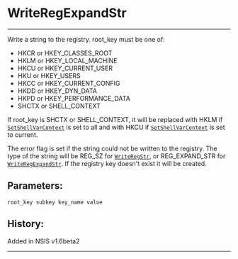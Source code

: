 # WriteRegExpandStr

---

Write a string to the registry. root_key must be one of:

* HKCR or HKEY_CLASSES_ROOT
* HKLM or HKEY_LOCAL_MACHINE
* HKCU or HKEY_CURRENT_USER
* HKU or HKEY_USERS
* HKCC or HKEY_CURRENT_CONFIG
* HKDD or HKEY_DYN_DATA
* HKPD or HKEY_PERFORMANCE_DATA
* SHCTX or SHELL_CONTEXT

If root_key is SHCTX or SHELL_CONTEXT, it will be replaced with HKLM if [`SetShellVarContext`][1] is set to all and with HKCU if [`SetShellVarContext`][1] is set to current.

The error flag is set if the string could not be written to the registry. The type of the string will be REG_SZ for [`WriteRegStr`][2], or REG_EXPAND_STR for [`WriteRegExpandStr`][3]. If the registry key doesn't exist it will be created.

## Parameters:

    root_key subkey key_name value

## History:

Added in NSIS v1.6beta2

---

[1]: SetShellVarContext.md
[2]: WriteRegStr.md
[3]: WriteRegExpandStr.md